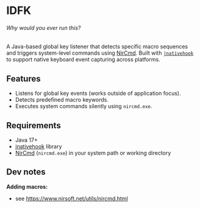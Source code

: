 # IDFK
###### *Why would you ever run this?*
A Java-based global key listener that detects specific macro sequences and triggers system-level commands using [NirCmd](https://www.nirsoft.net/utils/nircmd.html). Built with [`jnativehook`](https://github.com/kwhat/jnativehook) to support native keyboard event capturing across platforms.

## Features
- Listens for global key events (works outside of application focus).
- Detects predefined macro keywords.
- Executes system commands silently using `nircmd.exe`.

## Requirements
- Java 17+
- [jnativehook](https://github.com/kwhat/jnativehook) library
- [NirCmd](https://www.nirsoft.net/utils/nircmd.html) (`nircmd.exe`) in your system path or working directory

## Dev notes
**Adding macros:**
- see https://www.nirsoft.net/utils/nircmd.html